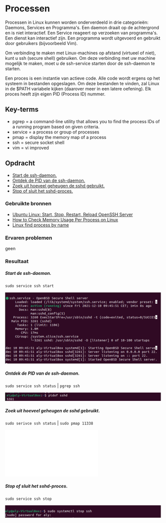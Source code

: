 # Processen
Processen in Linux kunnen worden onderverdeeld in drie categorieën: Daemons, Services en Programma's.
Een daemon draait op de achtergrond en is niet interactief. Een Service reageert op verzoeken van programma's. Een dienst kan interactief zijn. Een programma wordt uitgevoerd en gebruikt door gebruikers (bijvoorbeeld Vim).

Om verbinding te maken met Linux-machines op afstand (virtueel of niet), kunt u ssh (secure shell) gebruiken. Om deze verbinding met uw machine mogelijk te maken, moet u de ssh-service starten door de ssh-daemon te starten.

Een proces is een instantie van actieve code. Alle code wordt ergens op het systeem in bestanden opgeslagen. Om deze bestanden te vinden, zal Linux in de $PATH variabele kijken (daarover meer in een latere oefening). Elk proces heeft zijn eigen PID (Process ID) nummer.
## Key-terms
- pgrep = a command-line utility that allows you to find the process IDs of a running program based on given criteria.
- service = a process or group of processes
- pmap = display the memory map of a process
- ssh = secure socket shell
- vim = vi improved

## Opdracht
- [Start de ssh-daemon.](#start-de-ssh-daemon)
- [Ontdek de PID van de ssh-daemon.](#ontdek-de-pid-van-de-ssh-daemon)
- [Zoek uit hoeveel geheugen de sshd gebruikt.](#zoek-uit-hoeveel-geheugen-de-sshd-gebruikt)
- [Stop of sluit het sshd-proces.](#stop-of-sluit-het-sshd-proces)


### Gebruikte bronnen
- [Ubuntu Linux: Start, Stop, Restart, Reload OpenSSH Server](https://www.cyberciti.biz/faq/howto-start-stop-ssh-server/)
- [How to Check Memory Usage Per Process on Linux](https://linuxhint.com/check_memory_usage_process_linux/)
- [Linux find process by name](https://www.cyberciti.biz/faq/linux-find-process-name/)
### Ervaren problemen
geen

### Resultaat

##### Start de ssh-daemon.
`sudo service ssh start`

![naamvandeplaatje](../00_includes/LNX-07Processesstatussshscreenshot2.png)




##### Ontdek de PID van de ssh-daemon.       
`sudo service ssh status` | `pgrep ssh`

![naamvandeplaatje](../00_includes/LNX-07Processespidofsshdscreenshot3.png)




##### Zoek uit hoeveel geheugen de sshd gebruikt.
`sudo serivce ssh status` | `sudo pmap 11338` 

![naamvandeplaatje](../00_includes/LNX-07Processesmemorythesshdisusingscreenshot4.p)




##### Stop of sluit het sshd-proces.
`sudo service ssh stop`

![naamvandeplaatje](../00_includes/LNX-07Processesstopsshpt1screenshot5.png)



